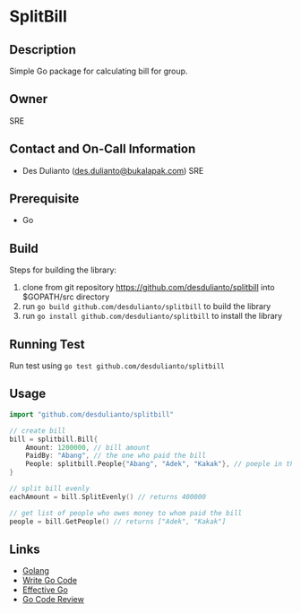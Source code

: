 # SplitBill

## Description

Simple Go package for calculating bill for group.

## Owner

SRE

## Contact and On-Call Information

- Des Dulianto (des.dulianto@bukalapak.com) SRE

## Prerequisite

- Go

## Build

Steps for building the library:

1. clone from git repository https://github.com/desdulianto/splitbill into $GOPATH/src directory
2. run `go build github.com/desdulianto/splitbill` to build the library
3. run `go install github.com/desdulianto/splitbill` to install the library

## Running Test

Run test using `go test github.com/desdulianto/splitbill`

## Usage

```go
import "github.com/desdulianto/splitbill"

// create bill
bill = splitbill.Bill{
    Amount: 1200000, // bill amount
    PaidBy: "Abang", // the one who paid the bill
    People: splitbill.People{"Abang", "Adek", "Kakak"}, // poeple in the group
}

// split bill evenly
eachAmount = bill.SplitEvenly() // returns 400000

// get list of people who owes money to whom paid the bill
people = bill.GetPeople() // returns ["Adek", "Kakak"]
```

## Links

- [Golang](https://tour.golang.org/basics/1)
- [Write Go Code](https://golang.org/doc/code.html)
- [Effective Go](https://golang.org/doc/effective_go.html)
- [Go Code Review](https://github.com/golang/go/wiki/CodeReviewComments)